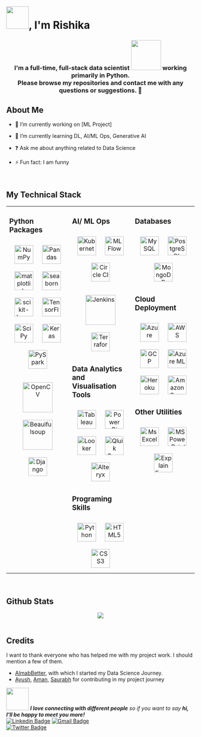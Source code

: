 # <img src="https://media.giphy.com/media/ujrj9aoOdNvXO/giphy.gif" width="60">, I'm Rishika  

### <div align="center">I'm a full-time, full-stack data scientist <img src="https://media.giphy.com/media/WUlplcMpOCEmTGBtBW/giphy.gif" width="80"> working primarily in Python. <div align="center"> Please browse my repositories and contact me with any questions or suggestions. 🚀</div>  

## About Me

- 🔭 I’m currently working on [ML Project] 

- 🌱 I’m currently learning DL, AI/ML Ops, Generative AI

- ❓ Ask me about anything related to Data Science
 
- ⚡ Fun fact: I am funny 
  

<br/>  


## My Technical Stack  
<table><tr><td valign="top" width="33%">



### Python Packages  
<div align="center">  
<a href="https://numpy.org/" target="_blank"><img style="margin: 10px" src="Assets/NumPy SVG.svg" alt="NumPy" height="50" /></a>  
<a href="https://pandas.pydata.org/" target="_blank"><img style="margin: 10px" src="Assets/Pandas_logo.png" alt="Pandas" height="50" /></a>  
<a href="https://matplotlib.org/" target="_blank"><img style="margin: 10px" src="Assets/matplotlib.svg" alt="matplotlib" height="50" /></a>  
<a href="http://seaborn.pydata.org/" target="_blank"><img style="margin: 10px" src="Assets/seaborn.svg" alt="seaborn" height="50" /></a>  
<a href="https://scikit-learn.org/stable/" target="_blank"><img style="margin: 10px" src="Assets/scikit-learn-logo-small.png" alt="scikit-learn" height="50" /></a>  
<a href="https://www.tensorflow.org/" target="_blank"><img style="margin: 10px" src="Assets/TensorFlow.svg" alt="TensorFlow" height="50" /></a>  
<a href="https://scipy.org/" target="_blank"><img style="margin: 10px" src="Assets/SciPy.svg" alt="SciPy" height="50" /></a>  
<a href="https://keras.io/" target="_blank"><img style="margin: 10px" src="Assets/Keras-logo-small.png" alt="Keras" height="50" /></a>  
<a href="https://spark.apache.org/docs/latest/api/python/" target="_blank"><img style="margin: 10px" src="Assets/PySpark.png" alt="PySpark" height="50" /></a> 
  
<a href="https://opencv.org/" target="_blank"><img style="margin: 10px" src="Assets/OpenCV_Logo.png" alt="OpenCV" height="80" /></a>  
<a href="https://www.crummy.com/software/BeautifulSoup/bs4/doc/" target="_blank"><img style="margin: 10px" src="Assets/Beautifulsoup.png" alt="Beauifulsoup" height="80" /></a>  
<a href="https://www.djangoproject.com/" target="_blank"><img style="margin: 10px" src="Assets/django.png" alt="Django" height="50" /></a>  
</div>  


</td><td valign="top" width="33%">



### AI/ ML Ops  
<div align="center">  
<a href="https://kubernetes.io/" target="_blank"><img style="margin: 10px" src="Assets/Kubernetes_logo.png" alt="Kubernetes" height="50" /></a>   
<a href="https://mlflow.org/" target="_blank"><img style="margin: 10px" src="Assets/MLflow-logo-pos-TM-1.png" alt="ML Flow" height="50" /></a>  
<a href="https://circleci.com/" target="_blank"><img style="margin: 10px" src="Assets/Circle ci.png" alt="Circle CI" height="50" /></a>
  
<a href="https://www.jenkins.io/" target="_blank"><img style="margin: 10px" src="Assets/Jenkins.png" alt="Jenkins" height="80" /></a>  
<a href="https://www.terraform.io/" target="_blank"><img style="margin: 10px" src="Assets/Terraform_Logo.png" alt="Terraform" height="50" /></a>

</div>  


### Data Analytics and Visualisation Tools  
<div align="center">
<a href="https://www.tableau.com/" target="_blank"><img style="margin: 10px" src="Assets/Tableau-Symbol.png" alt="Tableau" height="50" /></a>  
<a href="https://powerbi.microsoft.com/en-us/" target="_blank"><img style="margin: 10px" src="Assets/Power BI.png" alt="Power Bi" height="50" /></a>  
<a href="https://www.looker.com/" target="_blank"><img style="margin: 10px" src="Assets/looker_logo.png" alt="Looker" height="50" /></a>  
<a href="https://www.qlik.com/us/products/qlik-sense" target="_blank"><img style="margin: 10px" src="Assets/qlik-vector-logo.png" alt="Qluik Sense" height="50" /></a> 
<a href="https://www.alteryx.com/" target="_blank"><img style="margin: 10px" src="Assets/Alteryx_logo.png" alt="Alteryx" height="50" /></a>  

</div> 



### Programing Skills  
<div align="center">
<a href="https://www.python.org/" target="_blank"><img style="margin: 10px" src="https://profilinator.rishav.dev/skills-assets/python-original.svg" alt="Python" height="50" /></a>  
<a href="https://en.wikipedia.org/wiki/HTML5" target="_blank"><img style="margin: 10px" src="https://profilinator.rishav.dev/skills-assets/html5-original-wordmark.svg" alt="HTML5" height="50" /></a>  
<a href="https://www.w3schools.com/css/" target="_blank"><img style="margin: 10px" src="https://profilinator.rishav.dev/skills-assets/css3-original-wordmark.svg" alt="CSS3" height="50" /></a>  
</div>

</td><td valign="top" width="33%">

### Databases  
<div align="center">  
<a href="https://www.mysql.com/" target="_blank"><img style="margin: 10px" src="Assets/MySQL-Logo.png" alt="MySQL" height="50" /></a>  
<a href="https://www.postgresql.org/" target="_blank"><img style="margin: 10px" src="Assets/Postgresql_elephant.svg.png" alt="PostgreSQL" height="50" /></a>  
<a href="https://www.mongodb.com/" target="_blank"><img style="margin: 10px" src="Assets/Mongo DB.png" alt="MongoDB" height="50" /></a>  
</div>

### Cloud Deployment  
<div align="center">  
<a href="https://azure.microsoft.com/en-in/" target="_blank"><img style="margin: 10px" src="Assets/Microsoft_Azure_Logo.svg.png" alt="Azure" height="50" /></a>  
<a href="https://aws.amazon.com/" target="_blank"><img style="margin: 10px" src="Assets/Amazon_Web_Services_Logo.png" alt="AWS" height="50" /></a>  
<a href="https://cloud.google.com/" target="_blank"><img style="margin: 10px" src="Assets/GCP.png" alt="GCP" height="50" /></a>  
<a href="https://learn.microsoft.com/en-us/azure/machine-learning/" target="_blank"><img style="margin: 10px" src="Assets/Azur ML.png" alt="Azure ML" height="50" /></a>  
<a href="https://www.heroku.com/" target="_blank"><img style="margin: 10px" src="Assets/heroku.png" alt="Heroku" height="50" /></a>  
<a href="https://aws.amazon.com/sagemaker/" target="_blank"><img style="margin: 10px" src="Assets/Aws SageMaker.png" alt="Amazon Sagemaker" height="50" /></a>  
</div>  



### Other Utilities  
<div align="center">
<a href="https://www.office.com/" target="_blank"><img style="margin: 10px" src="Assets/Microsoft_Excel-Logo.png" alt="Ms Excel" height="50" /></a>    
<a href="https://www.office.com/" target="_blank"><img style="margin: 10px" src="Assets/Microsoft_PowerPoint-Logo.png" alt="MS PowerPoint" height="50" /></a>  
<a href="https://explaineverything.com/" target="_blank"><img style="margin: 10px" src="Assets/Explain everything.png" alt="Explain Everything" height="50" /></a>  
</div>

</td></tr></table>  

<br/>  


## Github Stats  
<div align="center"><img src="https://github-readme-stats.vercel.app/api?username=RishikaRai&show_icons=true&count_private=true&hide_border=true" align="center" /></div>  

<br/>  

## Credits
I want to thank everyone who has helped me with my project work. I should mention a few of them.

- [AlmabBetter](https://www.almabetter.com/), with which I started my Data Science Journey. 
- [Ayush](https://github.com/SharmaAyush98), [Aman](https://github.com/AMAN-GULERIA), [Saurabh](https://github.com/SaurabhAradwad/SaurabhAradwad) for contributing in my project journey

<img src="https://media.giphy.com/media/LnQjpWaON8nhr21vNW/giphy.gif" width="60"> <em><b>I love connecting with different people</b> so if you want to say <b>hi, I'll be happy to meet you more!</b> </em>
<br/> 
[![Linkedin Badge](https://img.shields.io/badge/-@rishika-blue?style=flat&logo=Linkedin&logoColor=white&link=https://www.linkedin.com/in/rishika-rai-058520149//)](https://www.linkedin.com/in/rishika-rai-058520149//)
[![Gmail Badge](https://img.shields.io/badge/-@rishika-c14438?style=flat&logo=Gmail&logoColor=white&link=mailto:rishikara70.com)](mailto:rishikarai70@gmail.com)  
[![Twitter Badge](https://img.shields.io/badge/-@rishikarai70-grey?style=flat&logo=twitter&logoColor=white&link=https://instagram.com/rishikarai70/)](https://twitter.com/rishikarai70)
